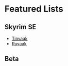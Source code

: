 # Featured Lists

## Skyrim SE

- [Tinvaak](https://github.com/Althro/Tinvaak2)
- [Ruvaak](https://github.com/chri3i/Ruvaak-Readme)

## Beta 

